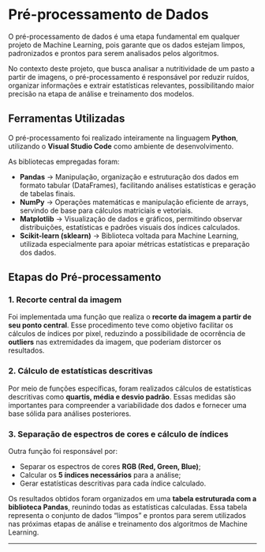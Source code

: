 # Pré-processamento de Dados  

O pré-processamento de dados é uma etapa fundamental em qualquer projeto de Machine Learning, pois garante que os dados estejam limpos, padronizados e prontos para serem analisados pelos algoritmos.  

No contexto deste projeto, que busca analisar a nutritividade de um pasto a partir de imagens, o pré-processamento é responsável por reduzir ruídos, organizar informações e extrair estatísticas relevantes,
possibilitando maior precisão na etapa de análise e treinamento dos modelos.  



## Ferramentas Utilizadas  

O pré-processamento foi realizado inteiramente na linguagem **Python**, utilizando o **Visual Studio Code** como ambiente de desenvolvimento.  

As bibliotecas empregadas foram:  

- **Pandas** → Manipulação, organização e estruturação dos dados em formato tabular (DataFrames), facilitando análises estatísticas e geração de tabelas finais.  
- **NumPy** → Operações matemáticas e manipulação eficiente de arrays, servindo de base para cálculos matriciais e vetoriais.  
- **Matplotlib** → Visualização de dados e gráficos, permitindo observar distribuições, estatísticas e padrões visuais dos índices calculados.  
- **Scikit-learn (sklearn)** → Biblioteca voltada para Machine Learning, utilizada especialmente para apoiar métricas estatísticas e preparação dos dados.  



## Etapas do Pré-processamento  

### 1. Recorte central da imagem  
Foi implementada uma função que realiza o **recorte da imagem a partir de seu ponto central**. Esse procedimento teve como objetivo facilitar os cálculos de índices por pixel,
reduzindo a possibilidade de ocorrência de **outliers** nas extremidades da imagem, que poderiam distorcer os resultados.  

### 2. Cálculo de estatísticas descritivas  
Por meio de funções específicas, foram realizados cálculos de estatísticas descritivas como **quartis, média e desvio padrão**. Essas medidas são importantes para compreender
a variabilidade dos dados e fornecer uma base sólida para análises posteriores.  

### 3. Separação de espectros de cores e cálculo de índices  
Outra função foi responsável por:    
- Separar os espectros de cores **RGB (Red, Green, Blue)**;  
- Calcular os **5 índices necessários** para a análise;  
- Gerar estatísticas descritivas para cada índice calculado.  
  
Os resultados obtidos foram organizados em uma **tabela estruturada com a biblioteca Pandas**, reunindo todas as estatísticas calculadas. Essa tabela representa o conjunto de dados
“limpos” e prontos para serem utilizados nas próximas etapas de análise e treinamento dos algoritmos de Machine Learning.  

---
